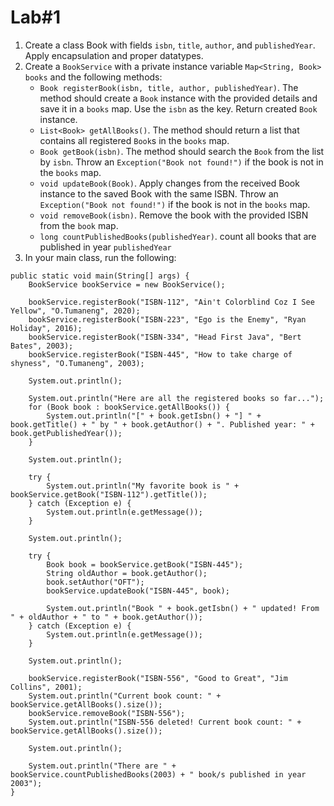 # Lab#1

1. Create a class Book with fields `isbn`, `title`, `author`, and `publishedYear`. Apply encapsulation and proper datatypes.
2. Create a `BookService` with a private instance variable `Map<String, Book> books` and the following methods:
    * `Book registerBook(isbn, title, author, publishedYear)`. The method should create a `Book` instance with the provided details and save it in a `books` map. Use the `isbn` as the key. Return created `Book` instance.
    * `List<Book> getAllBooks()`. The method should return a list that contains all registered `Book`s in the `books` map.
    * `Book getBook(isbn)`. The method should search the `Book` from the list by `isbn`. Throw an `Exception("Book not found!")` if the book is not in the `books` map.
    * `void updateBook(Book)`. Apply changes from the received Book instance to the saved Book with the same ISBN. Throw an `Exception("Book not found!")` if the book is not in the `books` map.
    * `void removeBook(isbn)`. Remove the book with the provided ISBN from the `book` map.
    * `long countPublishedBooks(publishedYear)`. count all books that are published in year `publishedYear`
3. In your main class, run the following:
```
public static void main(String[] args) {
    BookService bookService = new BookService();

    bookService.registerBook("ISBN-112", "Ain't Colorblind Coz I See Yellow", "O.Tumaneng", 2020);
    bookService.registerBook("ISBN-223", "Ego is the Enemy", "Ryan Holiday", 2016);
    bookService.registerBook("ISBN-334", "Head First Java", "Bert Bates", 2003);
    bookService.registerBook("ISBN-445", "How to take charge of shyness", "O.Tumaneng", 2003);

    System.out.println();

    System.out.println("Here are all the registered books so far...");
    for (Book book : bookService.getAllBooks()) {
        System.out.println("[" + book.getIsbn() + "] " + book.getTitle() + " by " + book.getAuthor() + ". Published year: " + book.getPublishedYear());
    }

    System.out.println();

    try {
        System.out.println("My favorite book is " + bookService.getBook("ISBN-112").getTitle());
    } catch (Exception e) {
        System.out.println(e.getMessage());
    }

    System.out.println();

    try {
        Book book = bookService.getBook("ISBN-445");
        String oldAuthor = book.getAuthor();
        book.setAuthor("OFT");
        bookService.updateBook("ISBN-445", book);

        System.out.println("Book " + book.getIsbn() + " updated! From " + oldAuthor + " to " + book.getAuthor());
    } catch (Exception e) {
        System.out.println(e.getMessage());
    }

    System.out.println();

    bookService.registerBook("ISBN-556", "Good to Great", "Jim Collins", 2001);
    System.out.println("Current book count: " + bookService.getAllBooks().size());
    bookService.removeBook("ISBN-556");
    System.out.println("ISBN-556 deleted! Current book count: " + bookService.getAllBooks().size());

    System.out.println();

    System.out.println("There are " + bookService.countPublishedBooks(2003) + " book/s published in year 2003");
}
```
